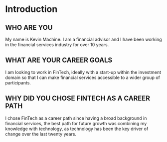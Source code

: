 # Introduction
## WHO ARE YOU
My name is Kevin Machine. I am a financial advisor and I have been working in the financial services industry for over 10 years.
## WHAT ARE YOUR CAREER GOALS
I am looking to work in FinTech, ideally with a start-up within the investment domain so that I can make financial services accessible to a wider group of participants.
## WHY DID YOU CHOSE FINTECH AS A CAREER PATH
I chose FinTech as a career path since having a broad background in financial services, the best path for future growth was combining my knowledge with technology, as technology has been the key driver of change over the last twenty years.